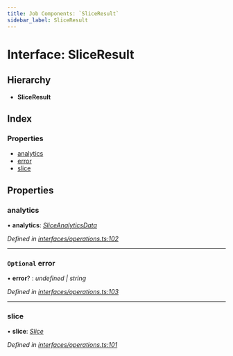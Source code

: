 ```yaml
---
title: Job Components: `SliceResult`
sidebar_label: SliceResult
---
```


# Interface: SliceResult

## Hierarchy

* **SliceResult**

## Index

### Properties

* [analytics](sliceresult.md#analytics)
* [error](sliceresult.md#optional-error)
* [slice](sliceresult.md#slice)

## Properties

###  analytics

• **analytics**: *[SliceAnalyticsData](sliceanalyticsdata.md)*

*Defined in [interfaces/operations.ts:102](https://github.com/terascope/teraslice/blob/0ae31df4/packages/job-components/src/interfaces/operations.ts#L102)*

___

### `Optional` error

• **error**? : *undefined | string*

*Defined in [interfaces/operations.ts:103](https://github.com/terascope/teraslice/blob/0ae31df4/packages/job-components/src/interfaces/operations.ts#L103)*

___

###  slice

• **slice**: *[Slice](slice.md)*

*Defined in [interfaces/operations.ts:101](https://github.com/terascope/teraslice/blob/0ae31df4/packages/job-components/src/interfaces/operations.ts#L101)*
